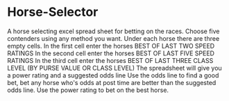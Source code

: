 # Horse-Selector
A horse selecting excel spread sheet for betting on the races.
Choose five contenders using any method you want. 
Under each horse there are three empty cells.
In the first cell enter the horses BEST OF LAST TWO SPEED RATINGS
In the second cell enter the horses BEST OF LAST FIVE SPEED RATINGS
In the third cell enter the horses BEST OF LAST THREE CLASS LEVEL (BY PURSE VALUE OR CLASS LEVEL)
The spreadsheet will give you a power rating and a suggested odds line
Use the odds line to find a good bet, bet any horse who's odds at post time are better than the suggested odds line.
Use the power rating to bet on the best horse.
